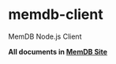 # memdb-client

MemDB Node.js Client

__All documents in [MemDB Site](https://github.com/dzungdinh94/memdb)__
